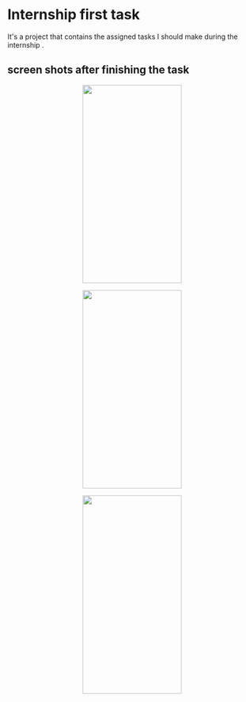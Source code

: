 # Internship first task

It's a project that contains the assigned tasks I should make during the internship .

## screen shots after finishing the task

<p align="center">
<img image src="https://user-images.githubusercontent.com/80913778/176345414-b446ab16-ff59-4095-8413-ce03fce54e89.png" width="200" height="400">
</p>

<p align="center">
<img image src="https://user-images.githubusercontent.com/80913778/176345630-d7193996-8016-4b4e-babf-1967878eea61.png" width="200" height="400">
</p>


<p align="center">
<img image src="https://user-images.githubusercontent.com/80913778/176345826-a8e6f3ef-d9e7-4d78-8951-454c40890cc7.png" width="200" height="400">
</p>

  


